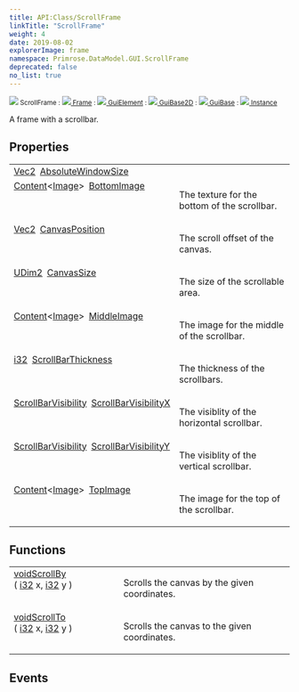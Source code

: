 ```yaml
---
title: API:Class/ScrollFrame
linkTitle: "ScrollFrame"
weight: 4
date: 2019-08-02
explorerImage: frame
namespace: Primrose.DataModel.GUI.ScrollFrame
deprecated: false
no_list: true
---
```

<small class="inheritance">
<span class="" href="/docs/api-reference/Class/ScrollFrame"><img src="/icons/silk/frame.png"/>&nbsp;ScrollFrame</span>&nbsp;:&nbsp;<a class="" href="/docs/api-reference/Class/Frame"><img src="/icons/silk/frame.png"/>&nbsp;Frame</a>&nbsp;:&nbsp;<a class="" href="/docs/api-reference/Class/GuiElement"><img src="/icons/silk/default.png"/>&nbsp;GuiElement</a>&nbsp;:&nbsp;<a class="" href="/docs/api-reference/Class/GuiBase2D"><img src="/icons/silk/default.png"/>&nbsp;GuiBase2D</a>&nbsp;:&nbsp;<a class="" href="/docs/api-reference/Class/GuiBase"><img src="/icons/silk/default.png"/>&nbsp;GuiBase</a>&nbsp;:&nbsp;<a class="" href="/docs/api-reference/Class/Instance"><img src="/icons/silk/default.png"/>&nbsp;Instance</a></small>
<p class="summary">

A frame with a scrollbar.

</p>
 
## Properties
 
<table class="studiohide">
<tbody>
<tr class="function-row ">
<td style="vertical-align:top;white-space:normal;">
<div>
<a class="type" href="/docs/api-reference/DataType/Vec2">Vec2</a><span class="method-body" style="text-indent: -2em; padding-left: 0.5em"><a class="name" href="AbsoluteWindowSize">AbsoluteWindowSize</a></span></td>
<td style="vertical-align:top;white-space:normal;">
</td>
</tr>

<tr class="function-row ">
<td style="vertical-align:top;white-space:normal;">
<div>
<a class="type" href="/docs/api-reference/Misc/Content">Content</a><<a class="type" href="/docs/api-reference/Asset/Image">Image</a>><span class="method-body" style="text-indent: -2em; padding-left: 0.5em"><a class="name" href="BottomImage">BottomImage</a></span></td>
<td style="vertical-align:top;white-space:normal;">
<p>
The texture for the bottom of the scrollbar.
</p></td>
</tr>

<tr class="function-row ">
<td style="vertical-align:top;white-space:normal;">
<div>
<a class="type" href="/docs/api-reference/DataType/Vec2">Vec2</a><span class="method-body" style="text-indent: -2em; padding-left: 0.5em"><a class="name" href="CanvasPosition">CanvasPosition</a></span></td>
<td style="vertical-align:top;white-space:normal;">
<p>
The scroll offset of the canvas.
</p></td>
</tr>

<tr class="function-row ">
<td style="vertical-align:top;white-space:normal;">
<div>
<a class="type" href="/docs/api-reference/DataType/UDim2">UDim2</a><span class="method-body" style="text-indent: -2em; padding-left: 0.5em"><a class="name" href="CanvasSize">CanvasSize</a></span></td>
<td style="vertical-align:top;white-space:normal;">
<p>
The size of the scrollable area.
</p></td>
</tr>

<tr class="function-row ">
<td style="vertical-align:top;white-space:normal;">
<div>
<a class="type" href="/docs/api-reference/Misc/Content">Content</a><<a class="type" href="/docs/api-reference/Asset/Image">Image</a>><span class="method-body" style="text-indent: -2em; padding-left: 0.5em"><a class="name" href="MiddleImage">MiddleImage</a></span></td>
<td style="vertical-align:top;white-space:normal;">
<p>
The image for the middle of the scrollbar.
</p></td>
</tr>

<tr class="function-row ">
<td style="vertical-align:top;white-space:normal;">
<div>
<a class="type" href="/docs/api-reference/System/Primitives#int32">i32</a><span class="method-body" style="text-indent: -2em; padding-left: 0.5em"><a class="name" href="ScrollBarThickness">ScrollBarThickness</a></span></td>
<td style="vertical-align:top;white-space:normal;">
<p>
The thickness of the scrollbars.
</p></td>
</tr>

<tr class="function-row ">
<td style="vertical-align:top;white-space:normal;">
<div>
<a class="type" href="/docs/api-reference/Enum/ScrollBarVisibility">ScrollBarVisibility</a><span class="method-body" style="text-indent: -2em; padding-left: 0.5em"><a class="name" href="ScrollBarVisibilityX">ScrollBarVisibilityX</a></span></td>
<td style="vertical-align:top;white-space:normal;">
<p>
The visiblity of the horizontal scrollbar.
</p></td>
</tr>

<tr class="function-row ">
<td style="vertical-align:top;white-space:normal;">
<div>
<a class="type" href="/docs/api-reference/Enum/ScrollBarVisibility">ScrollBarVisibility</a><span class="method-body" style="text-indent: -2em; padding-left: 0.5em"><a class="name" href="ScrollBarVisibilityY">ScrollBarVisibilityY</a></span></td>
<td style="vertical-align:top;white-space:normal;">
<p>
The visiblity of the vertical scrollbar.
</p></td>
</tr>

<tr class="function-row ">
<td style="vertical-align:top;white-space:normal;">
<div>
<a class="type" href="/docs/api-reference/Misc/Content">Content</a><<a class="type" href="/docs/api-reference/Asset/Image">Image</a>><span class="method-body" style="text-indent: -2em; padding-left: 0.5em"><a class="name" href="TopImage">TopImage</a></span></td>
<td style="vertical-align:top;white-space:normal;">
<p>
The image for the top of the scrollbar.
</p></td>
</tr>

</tbody>
</table>
 
## Functions
 
<table class="studiohide">
<tbody>
<tr class="function-row ">
<td style="vertical-align:top;white-space:normal;">
<div>
<a class="type" href="/docs/api-reference/System/void">void</a><span class="method-body" style="text-indent: -2em;"><a class="method-name  " href="ScrollBy">ScrollBy</a></span><span style="display: inline-block">( <span class="param" style="white-space: nowrap"><a class="type" href="/docs/api-reference/System/Primitives#int32">i32</a> x, <a class="type" href="/docs/api-reference/System/Primitives#int32">i32</a> y</span> )</span></span></div></td>
<td style="vertical-align:top;white-space:normal;">
<p>
Scrolls the canvas by the given coordinates.
</p></td>
</tr>

<tr class="function-row ">
<td style="vertical-align:top;white-space:normal;">
<div>
<a class="type" href="/docs/api-reference/System/void">void</a><span class="method-body" style="text-indent: -2em;"><a class="method-name  " href="ScrollTo">ScrollTo</a></span><span style="display: inline-block">( <span class="param" style="white-space: nowrap"><a class="type" href="/docs/api-reference/System/Primitives#int32">i32</a> x, <a class="type" href="/docs/api-reference/System/Primitives#int32">i32</a> y</span> )</span></span></div></td>
<td style="vertical-align:top;white-space:normal;">
<p>
Scrolls the canvas to the given coordinates.
</p></td>
</tr>

</tbody>
</table>
 
## Events
 
<table class="studiohide">
<tbody>
</tbody>
</table>
<b>
</b>
<div class="inheritors">
<ul class="root">
</ul>
</div>
